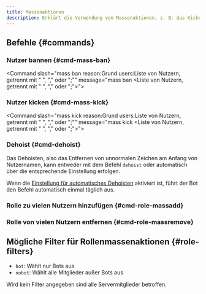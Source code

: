 ```yaml
---
title: Massenaktionen
description: Erklärt die Verwendung von Massenaktionen, z. B. das Kicken oder Bannen von mehreren Nutzern oder Hinzufügen/Entfernen von Rollen dieser.
---
```


## Befehle {#commands}

### Nutzer bannen {#cmd-mass-ban}

<Command slash="mass ban reason:Grund users:Liste von Nutzern, getrennt mit \" \", \",\" oder \";\"" message="mass ban <Grund> <Liste von Nutzern, getrennt mit \" \", \",\" oder \";\">"></Command>

### Nutzer kicken {#cmd-mass-kick}

<Command slash="mass kick reason:Grund users:Liste von Nutzern, getrennt mit \" \", \",\" oder \";\"" message="mass kick <Grund> <Liste von Nutzern, getrennt mit \" \", \",\" oder \";\">"></Command>

### Dehoist {#cmd-dehoist}

Das Dehoisten, also das Entfernen von unnormalen Zeichen am Anfang von Nutzernamen, kann entweder mit dem Befehl `dehoist` oder automatisch über die entsprechende Einstellung erfolgen.

Wenn die [Einstellung für automatisches Dehoisten](./settings#setting-auto-dehoist) aktiviert ist, führt der Bot den Befehl automatisch einmal täglich aus.

### Rolle zu vielen Nutzern hinzufügen {#cmd-role-massadd}

<Command slash="role massadd role:Rolle [filter:Filter]" message="role massadd <Rolle> [<Filter>]"></Command>

### Rolle von vielen Nutzern entfernen {#cmd-role-massremove}

<Command slash="role massremove role:Rolle [filter:Filter]" message="role massremove <Rolle> [<Filter>]"></Command>

## Mögliche Filter für Rollenmassenaktionen {#role-filters}

- `bot`: Wählt nur Bots aus
- `nobot`: Wählt alle Mitglieder außer Bots aus

Wird kein Filter angegeben sind alle Servermitglieder betroffen.
